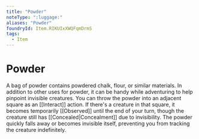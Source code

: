 ```yaml
---
title: "Powder"
noteType: ":luggage:"
aliases: "Powder"
foundryId: Item.RIKUIxXWQFqmDrmS
tags:
  - Item
---
```


# Powder

A bag of powder contains powdered chalk, flour, or similar materials. In addition to other uses for powder, it can be handy while adventuring to help pinpoint invisible creatures. You can throw the powder into an adjacent square as an [[Interact]] action. If there's a creature in that square, it becomes temporarily [[Observed]] until the end of your turn, though the creature still has [[Concealed|Concealment]] due to invisibility. The powder quickly falls away or becomes invisible itself, preventing you from tracking the creature indefinitely.

